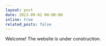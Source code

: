 ```yaml
---
layout: post
date: 2023-09-01 00:00:00
inline: true
related_posts: false
---
```


Welcome! The website is under construction.
